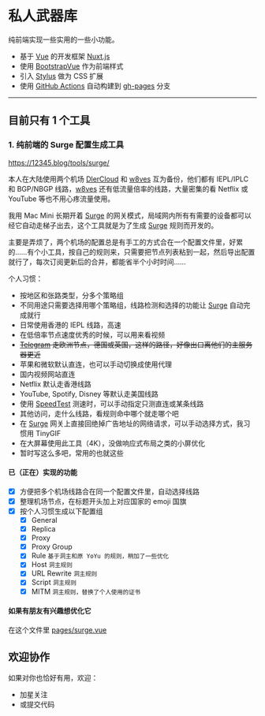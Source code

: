 # 私人武器库

纯前端实现一些实用的一些小功能。

- 基于 [Vue](https://vuejs.org/) 的开发框架 [Nuxt.js](https://nuxtjs.org/)
- 使用 [BootstrapVue](https://bootstrap-vue.org/) 作为前端样式
- 引入 [Stylus](https://www.stylus.com/) 做为 CSS 扩展
- 使用 [GitHub Actions](https://github.com/features/actions) 自动构建到 [gh-pages](https://github.com/12345blog/tools/tree/gh-pages) 分支

------

## 目前只有 1 个工具

### 1. 纯前端的 Surge 配置生成工具

https://12345.blog/tools/surge/

本人在大陆使用两个机场 [DlerCloud][Dler] 和 [w8ves][w8ves] 互为备份，他们都有 IEPL/IPLC 和 BGP/NBGP 线路，[w8ves][w8ves] 还有低流量倍率的线路，大量密集的看 Netflix 或 YouTube 等也不用心疼流量使用。

我用 Mac Mini 长期开着 [Surge][Surge] 的网关模式，局域网内所有有需要的设备都可以经它自动走梯子出去，这个工具就是为了生成 [Surge][Surge] 规则而开发的。

主要是弄烦了，两个机场的配置总是有手工的方式合在一个配置文件里，好累的……有个小工具，按自己的规则来，只需要把节点列表粘到一起，然后导出配置就行了，每次订阅更新后的合并，都能省半个小时时间……



个人习惯：

- 按地区和张路类型，分多个策略组
- 不同用途只需要选择用哪个策略组，线路检测和选择的功能让 [Surge][Surge] 自动完成就行
- 日常使用香港的 IEPL 线路，高速
- 在低倍率节点速度优秀的时候，可以用来看视频
- ~~[Telegram][Telegram] 走欧洲节点，德国或英国，这样的路径，好像出口离他们的主服务器更近~~
- 苹果和微软默认直连，也可以手动切换成使用代理
- 国内视频网站直连
- Netflix 默认走香港线路
- YouTube, Spotify, Disney 等默认走美国线路
- 使用 [SpeedTest][SpeedTest] 测速时，可以手动指定只测直连或某条线路
- 其他访问，走什么线路，看规则命中哪个就走哪个吧
- 在 [Surge][Surge] 网关上直接回绝掉广告地址的网络请求，可以手动选择方式，我习惯用 TinyGIF
- 在大屏幕使用此工具（4K），没做响应式布局之类的小屏优化
- 暂时写这么多吧，常用的也就这些

#### 已（正在）实现的功能

- [x] 方便把多个机场线路合在同一个配置文件里，自动选择线路
- [x] 整理机场节点，在标题开头加上对应国家的 emoji 国旗
- [x] 按个人习惯生成以下配置组
  - [x] General
  - [x] Replica
  - [x] Proxy
  - [x] Proxy Group
  - [x] Rule `基于洞主和原 YoYu 的规则，稍加了一些优化`
  - [x] Host `洞主规则`
  - [x] URL Rewrite `洞主规则`
  - [x] Script `洞主规则`
  - [x] MITM `洞主规则，替换了个人使用的证书`

#### 如果有朋友有兴趣想优化它

在这个文件里 [pages/surge.vue](pages/surge.vue)


## 欢迎协作

如果对你也恰好有用，欢迎：

- 加星关注
- 或提交代码


[Dler]: https://bit.ly/getdler
[w8ves]: https://bit.ly/w8ves
[Surge]: https://nssurge.com/
[Telegram]: https://telegram.org/
[SpeedTest]: https://www.speedtest.net/
